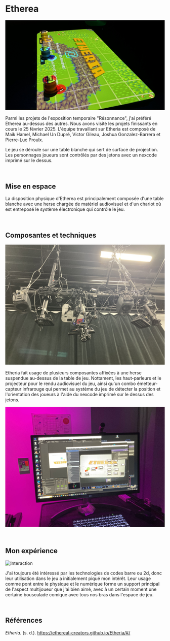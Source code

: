 # Etherea
![Etheria](./img/photo_etheria_diffusion_07.jpg "Photographié par Ethereal Creators")

Parmi les projets de l'exposition temporaire "Résonnance", j'ai préféré Etherea au-dessus des autres. Nous avons visité les projets finissants en cours le 25 février 2025. L'équipe travaillant sur Etheria est composé de Maik Hamel, Michael Un Dupré, Victor Gileau, Joshua Gonzalez-Barrera et Pierre-Luc Proulx.

Le jeu se déroule sur une table blanche qui sert de surface de projection. Les personnages joueurs sont contrôlés par des jetons avec un nexcode imprimé sur le dessus. 

<br>

## Mise en espace

La disposition physique d'Etherea est principalement composée d'une table blanche avec une herse chargée de matériel audiovisuel et d'un chariot où est entreposé le système électronique qui contrôle le jeu.

<br>

## Composantes et techniques

![Herse](./img/etherea_herses_1.jpg "Photographié par William Briand")

Etheria fait usage de plusieurs composantes affixées à une herse suspendue au-dessus de la table de jeu. Nottament, les haut-parleurs et le projecteur pour le rendu audiovisuel du jeu, ainsi qu'un combo émetteur-capteur infrarouge qui permet au système du jeu de détecter la position et l'orientation des joueurs à l'aide du nexcode imprimé sur le dessus des jetons.

![Système](./img/etherea_touchdesigner.jpg "Photographié par William Briand")

<br>

## Mon expérience

![Interaction](./img/etheria_interaction.jpg "Photographié par Sean Larry Driesen")

J'ai toujours été intéressé par les technologies de codes barre ou 2d, donc leur utilisation dans le jeu a initialement piqué mon intérêt. Leur usage comme pont entre le physique et le numérique forme un support principal de l'aspect multijoueur que j'ai bien aimé, avec à un certain moment une certaine bousculade comique avec tous nos bras dans l'espace de jeu.

<br>

## Références

*Etheria.* (s. d.). https://ethereal-creators.github.io/Etheria/#/
